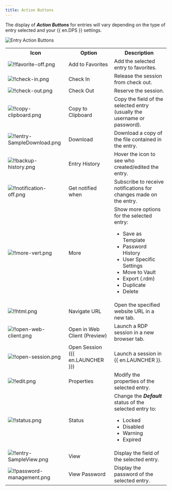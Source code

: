 ```yaml
---
title: Action Buttons
---
```

The display of ***Action Buttons*** for entries will vary depending on the type of entry selected and your {{ en.DPS }} settings. 

![Entry Action Buttons](/img/en/server/ServerOp8025.png)

<table>
	<tr>
		<th>
Icon
		</th>
		<th>
Option 
		</th>
		<th>
Description 
		</th>
	</tr>
	<tr>
		<td>
<img src="/img/en/server/Icons/favorite-off.png" alt="!!favorite-off.png">
		</td>
		<td>
Add to Favorites 
		</td>
		<td>
Add the selected entry to favorites. 
		</td>
	</tr>
	<tr>
		<td>
<img src="/img/en/server/Icons/check-in.png" alt="!!check-in.png">
		</td>
		<td>
Check In 
		</td>
		<td>
Release the session from check out. 
		</td>
	</tr>
	<tr>
		<td>
<img src="/img/en/server/Icons/check-out.png" alt="!!check-out.png">
		</td>
		<td>
Check Out 
		</td>
		<td>
Reserve the session. 
		</td>
	</tr>
	<tr>
		<td>
<img src="/img/en/server/Icons/copy-clipboard.png" alt="!!copy-clipboard.png">
		</td>
		<td>
Copy to Clipboard 
		</td>
		<td>
Copy the field of the selected entry (usually the username or password). 
		</td>
	</tr>
	<tr>
		<td>
<img src="/img/en/server/Icons/entry-SampleDownload.png" alt="!!entry-SampleDownload.png">
		</td>
		<td>
Download 
		</td>
		<td>
Download a copy of the file contained in the entry. 
		</td>
	</tr>
	<tr>
		<td>
<img src="/img/en/server/Icons/backup-history.png" alt="!!backup-history.png">
		</td>
		<td>
Entry History 
		</td>
		<td>
Hover the icon to see who created/edited the entry. 
		</td>
	</tr>
	<tr>
		<td>
<img src="/img/en/server/Icons/notification-off.png" alt="!!notification-off.png">
		</td>
		<td>
Get notified when 
		</td>
		<td>
Subscribe to receive notifications for changes made on the entry. 
		</td>
	</tr>
	<tr>
		<td>
<img src="/img/en/server/Icons/more-vert.png" alt="!!more-vert.png">
		</td>
		<td>
More 
		</td>
		<td>
Show more options for the selected entry: <br>

* Save as Template 
* Password History 
* User Specific Settings 
* Move to Vault 
* Export (.rdm) 
* Duplicate 
* Delete 
		</td>
	</tr>
	<tr>
		<td>
<img src="/img/en/server/Icons/html.png" alt="!!html.png">
		</td>
		<td>
Navigate URL 
		</td>
		<td>
Open the specified website URL in a new tab. 
		</td>
	</tr>
	<tr>
		<td>
<img src="/img/en/server/Icons/open-web-client.png" alt="!!open-web-client.png">
		</td>
		<td>
Open in Web Client (Preview) 
		</td>
		<td>
Launch a RDP session in a new browser tab. 
		</td>
	</tr>
	<tr>
		<td>
<img src="/img/en/server/Icons/open-session.png" alt="!!open-session.png">
		</td>
		<td>
Open Session ({{ en.LAUNCHER }}) 
		</td>
		<td>
Launch a session in {{ en.LAUNCHER }}. 
		</td>
	</tr>
	<tr>
		<td>
<img src="/img/en/server/Icons/edit.png" alt="!!edit.png">
		</td>
		<td>
Properties 
		</td>
		<td>
Modify the properties of the selected entry. 
		</td>
	</tr>
	<tr>
		<td>
<img src="/img/en/server/Icons/status.png" alt="!!status.png">
		</td>
		<td>
Status 
		</td>
		<td>
Change the <b><i>Default</b></i> status of the selected entry to: <br>

* Locked 
* Disabled 
* Warning 
* Expired 
		</td>
	</tr>
	<tr>
		<td>
<img src="/img/en/server/Icons/entry-SampleView.png" alt="!!entry-SampleView.png">
		</td>
		<td>
View 
		</td>
		<td>
Display the field of the selected entry. 
		</td>
	</tr>
	<tr>
		<td>
<img src="/img/en/server/Icons/password-management.png" alt="!!password-management.png">
		</td>
		<td>
View Password 
		</td>
		<td>
Display the password of the selected entry. 
		</td>
	</tr>
</table>


